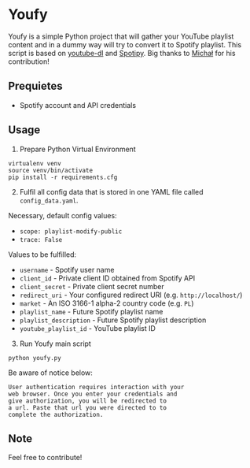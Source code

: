 # Youfy

Youfy is a simple Python project that will gather your YouTube playlist content and in a dummy way will try to convert it to Spotify playlist.
This script is based on [youtube-dl](https://github.com/ytdl-org/youtube-dl/) and [Spotipy](https://github.com/plamere/spotipy). Big thanks to [Michał](https://github.com/Ernold11) for his contribution!

## Prequietes
* Spotify account and API credentials

## Usage

1. Prepare Python Virtual Environment
```
virtualenv venv
source venv/bin/activate
pip install -r requirements.cfg
```

2. Fulfil all config data that is stored in one YAML file called `config_data.yaml`.

Necessary, default config values:
* `scope: playlist-modify-public`
* `trace: False`

Values to be fulfilled:
* `username` - Spotify user name
* `client_id` - Private client ID obtained from Spotify API
* `client_secret` - Private client secret number
* `redirect_uri` - Your configured redirect URI (e.g. `http://localhost/`)
* `market` - An ISO 3166-1 alpha-2 country code (e.g. `PL`)
* `playlist_name` - Future Spotify playlist name
* `playlist_description` - Future Spotify playlist description
* `youtube_playlist_id` - YouTube playlist ID

3. Run Youfy main script
```
python youfy.py
```

Be aware of notice below:
```
User authentication requires interaction with your
web browser. Once you enter your credentials and
give authorization, you will be redirected to
a url. Paste that url you were directed to to
complete the authorization.
```

## Note
Feel free to contribute!
